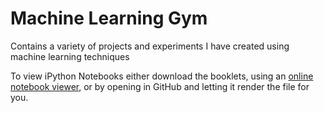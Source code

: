 # Machine Learning Gym
Contains a variety of projects and experiments I have created using machine learning techniques

To view iPython Notebooks either download the booklets, using an [online notebook viewer](https://nbviewer.jupyter.org/), or by opening in GitHub and letting it render the file for you.
